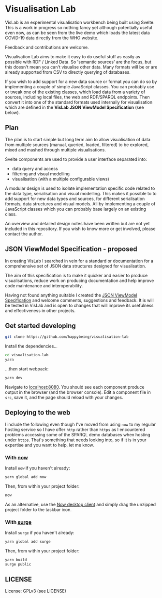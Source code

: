 # Visualisation Lab

VisLab is an experimental visualisation workbench being built using Svelte. 
This is a work in progress so nothing fancy yet although potentially useful 
even now, as can be seen from the live demo which loads the latest data 
COVID-19 data directly from the WHO website.

Feedback and contributions are welcome.

Visualisation Lab aims to make it easy to do useful stuff as easily as
possible with RDF / Linked Data. So 'semantic sources' are the focus, but
this doesn't mean you can't visualise other data. Many formats will be or
are already supported from CSV to directly querying of databases.

If you wish to add support for a new data source or format you can do so by
implementing a couple of simple JavaScript classes. You can probably use
or tweak one of the existing classes, which load data from a variety of
sources, including local files, the web and RDF/SPARQL endpoints. Then
convert it into one of the standard formats used internally for visualisation
which are defined in the **VisLab JSON ViewModel Specification** (see below).

## Plan
The plan is to start simple but long term aim to allow visualisation
of data from multiple sources (manual, queried, loaded, filtered) to
be explored, mixed and mashed through multiple visualisations.

Svelte components are used to provide a user interface separated
into: 
- data query and access
- filtering and visual modelling
- visualisation (with a multiple configurable views)

A modular design is used to isolate implementation specific code related to 
the data type, serialisation and visual modelling. This makes it possible to
to add support for new data types and sources, for different serialisation 
formats, data structures and visual models. All by implementing a couple of 
JavaScript classes which you can probably base largely on an existing class.

An overview and detailed design notes have been written but are not yet included
in this repository. If you wish to know more or get involved, please contact
the author.

## JSON ViewModel Specification - proposed
In creating VisLab I searched in vein for a standard or documentation for a 
comprehensive set of JSON data structures designed for visualisation.

The aim of this specification is to make it quicker and easier to produce 
visualisations, reduce work on producing documentation and help improve code 
maintenance and interoperability.

Having not found anything suitable I created the [JSON ViewModel Specification](https://github.com/happybeing/visualisation-lab/wiki/JSON-ViewModel-Specification) 
and welcome comments, suggestions and feedback. It is will be tested in VisLab and
is open to changes that will improve its usefulness and effectiveness in other
projects.

## Get started developing

```bash
git clone https://github.com/happybeing/visualisation-lab
```

Install the dependencies...

```bash
cd visualisation-lab
yarn
```

...then start webpack:

```bash
yarn dev
```

Navigate to [localhost:8080](http://localhost:8080). You should see each component produce output in the browser (and the browser console). Edit a component file in `src`, save it, and the page should reload with your changes.


## Deploying to the web

I include the following even though I've moved from using `now` to my regular hosting
service so I have offer `http` rather than `https` as I encountered problems accessing
some of the SPARQL demo databases when hosting under `https`. That's something that
needs looking into, so if it is in your expertise and you want to help, let me know.

### With [now](https://zeit.co/now)

Install `now` if you haven't already:

```bash
yarn global add now
```

Then, from within your project folder:

```bash
now
```

As an alternative, use the [Now desktop client](https://zeit.co/download) and simply drag the unzipped project folder to the taskbar icon.

### With [surge](https://surge.sh/)

Install `surge` if you haven't already:

```bash
yarn global add surge
```

Then, from within your project folder:

```bash
yarn build
surge public
```

## LICENSE

License: GPLv3 (see LICENSE)
